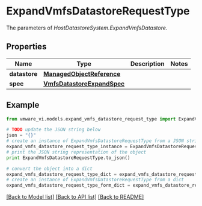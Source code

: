 # ExpandVmfsDatastoreRequestType

The parameters of *HostDatastoreSystem.ExpandVmfsDatastore*. 

## Properties
Name | Type | Description | Notes
------------ | ------------- | ------------- | -------------
**datastore** | [**ManagedObjectReference**](ManagedObjectReference.md) |  | 
**spec** | [**VmfsDatastoreExpandSpec**](VmfsDatastoreExpandSpec.md) |  | 

## Example

```python
from vmware_vi.models.expand_vmfs_datastore_request_type import ExpandVmfsDatastoreRequestType

# TODO update the JSON string below
json = "{}"
# create an instance of ExpandVmfsDatastoreRequestType from a JSON string
expand_vmfs_datastore_request_type_instance = ExpandVmfsDatastoreRequestType.from_json(json)
# print the JSON string representation of the object
print ExpandVmfsDatastoreRequestType.to_json()

# convert the object into a dict
expand_vmfs_datastore_request_type_dict = expand_vmfs_datastore_request_type_instance.to_dict()
# create an instance of ExpandVmfsDatastoreRequestType from a dict
expand_vmfs_datastore_request_type_form_dict = expand_vmfs_datastore_request_type.from_dict(expand_vmfs_datastore_request_type_dict)
```
[[Back to Model list]](../README.md#documentation-for-models) [[Back to API list]](../README.md#documentation-for-api-endpoints) [[Back to README]](../README.md)


